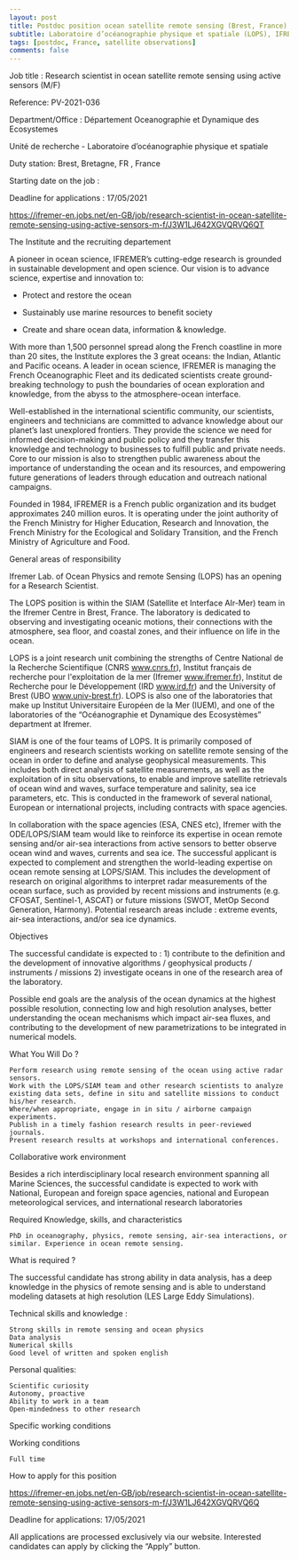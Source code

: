 ```yaml
---
layout: post
title: Postdoc position ocean satellite remote sensing (Brest, France)
subtitle: Laboratoire d’océanographie physique et spatiale (LOPS), IFREMER
tags: [postdoc, France, satellite observations]
comments: false
---
```


Job title : Research scientist in ocean satellite remote sensing using active sensors (M/F)

Reference:  PV-2021-036

Department/Office :  Département Oceanographie et Dynamique des Ecosystemes

Unité de recherche - Laboratoire d’océanographie physique et spatiale

Duty station:  Brest, Bretagne, FR , France

Starting date on the job :

Deadline for applications : 17/05/2021

 

https://ifremer-en.jobs.net/en-GB/job/research-scientist-in-ocean-satellite-remote-sensing-using-active-sensors-m-f/J3W1LJ642XGVQRVQ6QT
 

The Institute and the recruiting departement

A pioneer in ocean science, IFREMER’s cutting-edge research is grounded in sustainable development and open science. Our vision is to advance science, expertise and innovation to:

- Protect and restore the ocean

- Sustainably use marine resources to benefit society

- Create and share ocean data, information & knowledge.

With more than 1,500 personnel spread along the French coastline in more than 20 sites, the Institute explores the 3 great oceans: the Indian, Atlantic and Pacific oceans. A leader in ocean science, IFREMER is managing the French Oceanographic Fleet and its dedicated scientists create ground-breaking technology to push the boundaries of ocean exploration and knowledge, from the abyss to the atmosphere-ocean interface.

Well-established in the international scientific community, our scientists, engineers and technicians are committed to advance knowledge about our planet’s last unexplored frontiers. They provide the science we need for informed decision-making and public policy and they transfer this knowledge and technology to businesses to fulfill public and private needs. Core to our mission is also to strengthen public awareness about the importance of understanding the ocean and its resources, and empowering future generations of leaders through education and outreach national campaigns.

Founded in 1984, IFREMER is a French public organization and its budget approximates 240 million euros. It is operating under the joint authority of the French Ministry for Higher Education, Research and Innovation, the French Ministry for the Ecological and Solidary Transition, and the French Ministry of Agriculture and Food.

 
General areas of responsibility

Ifremer Lab. of Ocean Physics and remote Sensing (LOPS) has an opening for a Research Scientist. 

The LOPS  position is within the SIAM (Satellite et Interface AIr-Mer) team in the Ifremer Centre in Brest, France. The laboratory is dedicated to observing and investigating oceanic motions, their connections with the atmosphere, sea floor, and coastal zones,  and their influence on life in the ocean.

LOPS is a joint research unit combining the strengths of  Centre National de la Recherche Scientifique  (CNRS www.cnrs.fr),  Institut français de recherche pour l'exploitation de la mer (Ifremer www.ifremer.fr), Institut de Recherche pour le Développement (IRD www.ird.fr) and the University of Brest (UBO www.univ-brest.fr). LOPS is also one of the laboratories that make up Institut Universitaire Européen de la Mer (IUEM), and one of the laboratories of the “Océanographie et Dynamique des Ecosystèmes” department at Ifremer. 

SIAM is one of the four teams of LOPS. It is primarily composed of engineers and research scientists working on satellite remote sensing of the ocean in order to define and analyse geophysical measurements.  This includes both direct analysis of satellite measurements, as well as the exploitation of in situ observations, to enable and improve satellite retrievals of ocean wind and waves, surface temperature and salinity, sea ice parameters, etc. This is conducted in the framework of several national, European or international projects, including contracts with space agencies.

In collaboration with the space agencies (ESA, CNES etc), Ifremer with the ODE/LOPS/SIAM team would like to reinforce its expertise in ocean remote sensing and/or air-sea interactions from active sensors to better observe ocean wind and waves, currents and sea ice. The successful applicant is expected to complement and strengthen the world-leading expertise on ocean remote sensing at LOPS/SIAM. This includes the development of research on original algorithms to interpret radar measurements of the ocean surface, such as provided by recent missions and instruments (e.g. CFOSAT, Sentinel-1, ASCAT) or future missions (SWOT, MetOp Second Generation, Harmony). Potential research areas include : extreme events, air-sea interactions, and/or sea ice dynamics. 

 


Objectives

The successful candidate is expected to : 1)  contribute to the definition and the development of innovative  algorithms / geophysical products / instruments / missions 2) investigate oceans in one of the research area of the laboratory.

Possible end goals are the analysis of the ocean dynamics at the highest possible resolution, connecting low and high resolution analyses, better understanding the ocean mechanisms which impact air-sea fluxes, and contributing to the development of new parametrizations to be integrated in numerical models.



What You Will Do ? 

    Perform research using remote sensing of the ocean using active radar sensors.
    Work with the LOPS/SIAM team and other research scientists to analyze existing data sets, define in situ and satellite missions to conduct his/her research.
    Where/when appropriate, engage in in situ / airborne campaign experiments.
    Publish in a timely fashion research results in peer-reviewed journals.
    Present research results at workshops and international conferences.


Collaborative work environment

Besides a rich interdisciplinary local research environment spanning all Marine Sciences, the successful candidate is expected to work with National, European and foreign space agencies, national and European meteorological services, and international research laboratories 

 
Required Knowledge, skills, and characteristics

    PhD in oceanography, physics, remote sensing, air-sea interactions, or similar. Experience in ocean remote sensing.



What is required ?

The successful candidate has strong ability in data analysis, has a deep knowledge in the physics of remote sensing and is able to understand modeling datasets at high resolution (LES Large Eddy Simulations).

 

Technical skills and knowledge :

    Strong skills in remote sensing and ocean physics
    Data analysis
    Numerical skills
    Good level of written and spoken english

 

Personal qualities:

    Scientific curiosity
    Autonomy, proactive
    Ability to work in a team
    Open-mindedness to other research

Specific working conditions

 Working conditions

    Full time

 How to apply for this position

https://ifremer-en.jobs.net/en-GB/job/research-scientist-in-ocean-satellite-remote-sensing-using-active-sensors-m-f/J3W1LJ642XGVQRVQ6Q

Deadline for applications: 17/05/2021

All applications are processed exclusively via our website. Interested candidates can apply by clicking the “Apply” button. 
